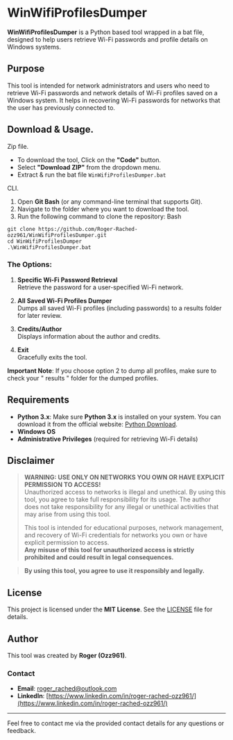 # WinWifiProfilesDumper

**WinWifiProfilesDumper** is a Python based tool wrapped in a bat file, designed to help users retrieve Wi-Fi passwords and profile details on Windows systems.

## Purpose

This tool is intended for network administrators and users who need to retrieve Wi-Fi passwords and network details of Wi-Fi profiles saved on a Windows system. It helps in recovering Wi-Fi passwords for networks that the user has previously connected to.

## Download & Usage.

   Zip file.
   
   - To download the tool, Click on the **"Code"** button.
   - Select **"Download ZIP"** from the dropdown menu.
   - Extract & run the bat file `WinWifiProfilesDumper.bat`
  
   CLI.

   1. Open **Git Bash** (or any command-line terminal that supports Git).
   2. Navigate to the folder where you want to download the tool.
   3. Run the following command to clone the repository:
   Bash
   ```
   git clone https://github.com/Roger-Rached-ozz961/WinWifiProfilesDumper.git
   cd WinWifiProfilesDumper
   .\WinWifiProfilesDumper.bat
   ```
### The Options:

1. **Specific Wi-Fi Password Retrieval**  
   Retrieve the password for a user-specified Wi-Fi network.
   
2. **All Saved Wi-Fi Profiles Dumper**  
   Dumps all saved Wi-Fi profiles (including passwords) to a results folder for later review.
   
3. **Credits/Author**  
   Displays information about the author and credits.
   
4. **Exit**  
   Gracefully exits the tool.

**Important Note**: If you choose option 2 to dump all profiles, make sure to check your " results " folder for the dumped profiles.

## Requirements

- **Python 3.x**:    Make sure **Python 3.x** is installed on your system. You can download it from the official website: [Python Download](https://www.python.org/downloads/).
- **Windows OS**
- **Administrative Privileges** (required for retrieving Wi-Fi details)

## Disclaimer

> **WARNING: USE ONLY ON NETWORKS YOU OWN OR HAVE EXPLICIT PERMISSION TO ACCESS!**  
> Unauthorized access to networks is illegal and unethical. By using this tool, you agree to take full responsibility for its usage. The author does not take responsibility for any illegal or unethical activities that may arise from using this tool.  
>  
> This tool is intended for educational purposes, network management, and recovery of Wi-Fi credentials for networks you own or have explicit permission to access.  
> **Any misuse of this tool for unauthorized access is strictly prohibited and could result in legal consequences.**

> **By using this tool, you agree to use it responsibly and legally.**

## License

This project is licensed under the **MIT License**. See the [LICENSE](LICENSE) file for details.

## Author

This tool was created by **Roger (Ozz961)**.

### Contact

- **Email**: [roger_rached@outlook.com](mailto:roger_rached@outlook.com)
- **LinkedIn**: [https://www.linkedin.com/in/roger-rached-ozz961/](https://www.linkedin.com/in/roger-rached-ozz961/)

---

Feel free to contact me via the provided contact details for any questions or feedback.
